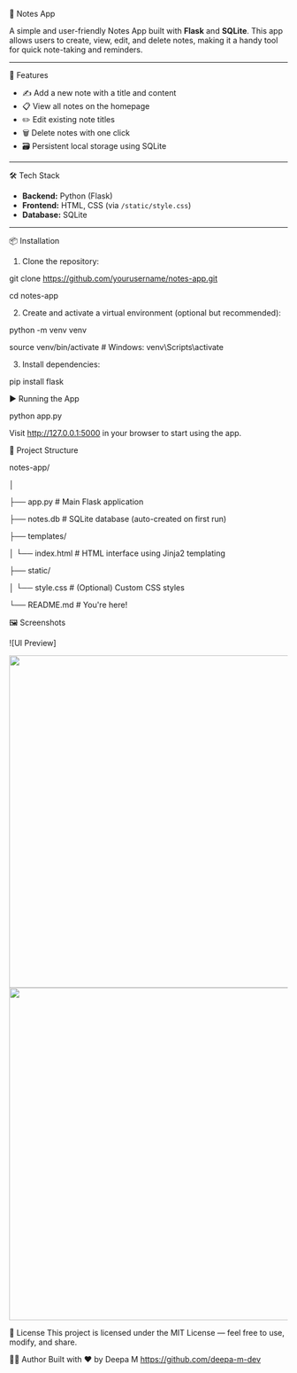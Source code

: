 📝 Notes App

A simple and user-friendly Notes App built with **Flask** and **SQLite**. 
This app allows users to create, view, edit, and delete notes, making it a handy tool for quick note-taking and reminders.

---

🚀 Features

-  ✍️ Add a new note with a title and content
-  📋 View all notes on the homepage
-  ✏️ Edit existing note titles
-  🗑️ Delete notes with one click
-  🗃️ Persistent local storage using SQLite

---

🛠️ Tech Stack

- **Backend:** Python (Flask)
- **Frontend:** HTML, CSS (via `/static/style.css`)
- **Database:** SQLite

---

📦 Installation

1. Clone the repository:

   
git clone https://github.com/yourusername/notes-app.git

cd notes-app 


2. Create and activate a virtual environment (optional but recommended):

   
python -m venv venv

source venv/bin/activate  # Windows: venv\Scripts\activate


3. Install dependencies:


pip install flask


▶️ Running the App


python app.py

Visit http://127.0.0.1:5000 in your browser to start using the app.


📂 Project Structure


notes-app/ 

│

├── app.py                  # Main Flask application

├── notes.db                # SQLite database (auto-created on first run)

├── templates/

│   └── index.html          # HTML interface using Jinja2 templating

├── static/

│   └── style.css           # (Optional) Custom CSS styles 

└── README.md               # You're here!

🖼️ Screenshots


![UI Preview]
<p align="center">
  <img src="screenshots/ui1.heic" width="600"/>
  <img src="screenshots/ui2.heic" width="600"/>
</p>


📄 License
This project is licensed under the MIT License — feel free to use, modify, and share.

🙋‍♀️ Author
Built with ❤️ by Deepa M
https://github.com/deepa-m-dev
